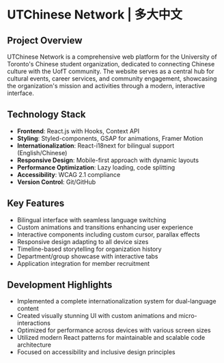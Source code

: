 # UTChinese Network | 多大中文

## Project Overview

UTChinese Network is a comprehensive web platform for the University of Toronto's Chinese student organization, dedicated to connecting Chinese culture with the UofT community. The website serves as a central hub for cultural events, career services, and community engagement, showcasing the organization's mission and activities through a modern, interactive interface.

## Technology Stack

- **Frontend**: React.js with Hooks, Context API
- **Styling**: Styled-components, GSAP for animations, Framer Motion
- **Internationalization**: React-i18next for bilingual support (English/Chinese)
- **Responsive Design**: Mobile-first approach with dynamic layouts
- **Performance Optimization**: Lazy loading, code splitting
- **Accessibility**: WCAG 2.1 compliance
- **Version Control**: Git/GitHub

## Key Features

- Bilingual interface with seamless language switching
- Custom animations and transitions enhancing user experience
- Interactive components including custom cursor, parallax effects
- Responsive design adapting to all device sizes
- Timeline-based storytelling for organization history
- Department/group showcase with interactive tabs
- Application integration for member recruitment

## Development Highlights

- Implemented a complete internationalization system for dual-language content
- Created visually stunning UI with custom animations and micro-interactions
- Optimized for performance across devices with various screen sizes
- Utilized modern React patterns for maintainable and scalable code architecture
- Focused on accessibility and inclusive design principles